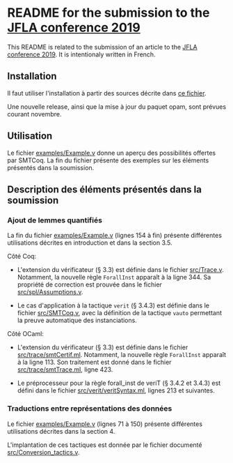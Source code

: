 # README for the submission to the [JFLA conference 2019](https://dpt-info.u-strasbg.fr/~magaud/JFLA2019)

This README is related to the submission of an article to the [JFLA conference 2019](https://dpt-info.u-strasbg.fr/~magaud/JFLA2019). It is intentionaly written in French.


## Installation

Il faut utiliser l'installation à partir des sources décrite dans [ce fichier](https://github.com/smtcoq/smtcoq/blob/master/INSTALL.md).

Une nouvelle release, ainsi que la mise à jour du paquet opam, sont prévues courant novembre.


## Utilisation

Le fichier [examples/Example.v](https://github.com/smtcoq/smtcoq/blob/master/examples/Example.v) donne un aperçu des possibilités offertes par SMTCoq. La fin du fichier présente des exemples sur les éléments présentés dans la soumission.


## Description des éléments présentés dans la soumission
### Ajout de lemmes quantifiés

La fin du fichier [examples/Example.v](https://github.com/smtcoq/smtcoq/blob/master/examples/Example.v) (lignes 154 à fin) présente différentes utilisations décrites en introduction et dans la section 3.5.

Côté Coq:

- L'extension du vérificateur (§ 3.3) est définie dans le fichier [src/Trace.v](https://github.com/smtcoq/smtcoq/blob/master/src/Trace.v). Notamment, la nouvelle règle `ForallInst` apparaît à la ligne 344. Sa propriété de correction est prouvée dans le fichier [src/spl/Assumptions.v](https://github.com/smtcoq/smtcoq/blob/master/src/spl/Assumptions.v).

- Le cas d'application à la tactique `verit` (§ 3.4.3) est définie dans le fichier [src/SMTCoq.v](https://github.com/smtcoq/smtcoq/blob/master/src/SMTCoq.v), avec la définition de la tactique `vauto` permettant la preuve automatique des instanciations.

Côté OCaml:

- L'extension du vérificateur (§ 3.3) est définie dans le fichier [src/trace/smtCertif.ml](https://github.com/smtcoq/smtcoq/blob/master/src/trace/smtCertif.ml). Notamment, la nouvelle règle `ForallInst` apparaît à la ligne 113. Son traitement est donné dans le fichier [src/trace/smtTrace.ml](https://github.com/smtcoq/smtcoq/blob/master/src/trace/smtTrace.ml), ligne 423.

- Le préprocesseur pour la règle forall_inst de veriT (§ 3.4.2 et 3.4.3) est défini dans le fichier [src/verit/veritSyntax.ml](https://github.com/smtcoq/smtcoq/blob/master/src/verit/veritSyntax.ml), lignes 213 et suivantes.


### Traductions entre représentations des données

Le fichier [examples/Example.v](https://github.com/smtcoq/smtcoq/blob/master/examples/Example.v) (lignes 71 à 150) présente différentes utilisations décrites dans la section 4.

L'implantation de ces tactiques est donnée par le fichier documenté [src/Conversion_tactics.v](https://github.com/smtcoq/smtcoq/blob/master/src/Conversion_tactics.v).

